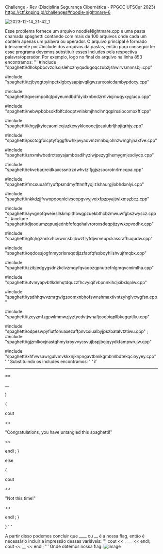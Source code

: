 Challenge - Rev (Disciplina Segurança Cibernética - PPGCC UFSCar 2023) 
https://ctf.knping.pl/challenges#noodle-nightmare-6

![2023-12-14_21-42_1](https://github.com/stnert/cybersec-rev-pres/assets/48295298/9c2397f2-9507-412d-b67a-e1ee2f7863e2)



Esse problema fornece um arquivo noodleNightmare.cpp e uma pasta chamada spaghetti contando com mais de 100 arquivos onde cada um contém apenas um palavra ou operador. O arquivo principal é formado inteiramente por #include dos arquivos da pastas, então para conseguir ler esse programa devemos substituir esses includes pela respectiva palavra/operador. Por exemplo, logo no final do arquivo na linha 853 encontramos:
'''
#include "spaghetti/dhokpbpcvzqlsolslehczhyqudugoqczubzjshwlrvsmnnsbji.cpp"

#include "spaghetti/tcjbyqgtoylnpctxlgbcysapjpvqllgwzureosicdambypdocy.cpp"

#include "spaghetti/qxecmpoitqtpdyeumdbdfdyidxnbndzrnlviojinuqyxyglucp.cpp"

#include "spaghetti/nebwpbpbsokfblfcdoqptvnlakmjhnclhnqqplrsslbcomoxff.cpp"

#include "spaghetti/khgyjkyieeaomicojuzkewykloeooejjcauiubrljhpjiqrhjy.cpp"

#include "spaghetti/psotqgfoicptyfqggfkwhkjwyaqvmzmnbqjohnzwmghjnaxfve.cpp"

#include "spaghetti/znxmlwbedrctssyajamboadihyziwjpezyglhemygmjesdiycp.cpp"

#include "spaghetti/ekvebarjreidkaxcssntrzdwhvtzlfjgjszsoorotnrlrncqoa.cpp"

#include "spaghetti/fmcsuuahfryuftpsmdmyfttnnftyqjizlshaurgjlobhdxnlyi.cpp"

#include "spaghetti/nkkdzjjfvwopooqnlcivscopgvvyjvoixfpzpyajtwlxmszbcz.cpp"

#include "spaghetti/ayvgnofqweiesllskmpithbwgpzuekbthcbzmwuwfgbszwyscz.cpp"
;
#include "spaghetti/djoodumzqpuejednbfofcqohalvroroxsdeqpjtzywxopvodhx.cpp"

#include "spaghetti/gitqhgznnkvhcvwonsbljbwzfryfdjwrveupckassrafhuqudw.cpp"

#include "spaghetti/oqdoesjogfnmyorloreqdtljzzfaofqfexbqyhiishvujfmqbx.cpp"

#include "spaghetti/zzibjedgygsdnzkclvzmqyfqvaqozqpnutrefnlgmqvcmimlha.cpp"

#include "spaghetti/utvmyapvbtlkdnhqtdquzzfhcvylqifvbpnnkihdjxibxlqalw.cpp"

#include "spaghetti/ysdhhqwvzmrgwlgzoomxnbhofswnshmaxtivntzyhglvcwgfsn.cpp"

#include "spaghetti/tzcyzmfzgpwlmmwzjyztyedvtjwnafjcoebiqpllbkcgqrtlku.cpp"

#include "spaghetti/odpeswpyfiutfonuaxezaffpnvcsiualbyjpszbatalvtztiwu.cpp"
;
#include "spaghetti/gjzmlkoxjnastqhmykroyvvycsvujbspjbojqyydkfampwrujw.cpp"

#include "spaghetti/xhfvwsawrgulvmvkkxnjknpngavtbmikgmbmlbdtekqcioyyey.cpp"
'''
Substituindo os includes encontramos:
'''
if

____

==

__

)

{

cout

<<

"Congratulations, you have untangled this spaghetti!"

<<

endl
;
}

else

{

cout

<<

"Not this time!"

<<

endl
;
}

}
'''

A partir disso podemos concluir que ____ ou __ é a nossa flag, então é necessário incluir a impressão dessas variáveis:
'''
cout << ____ << endl;
cout << __ << endl;
'''
Onde obtemos nossa flag:
![image](https://github.com/stnert/cybersec-rev-pres/assets/91509232/5299519b-0dc6-4bd7-8325-6db9daf1e43b)
